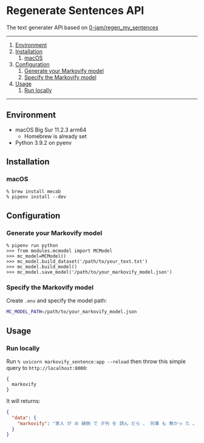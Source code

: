 # Regenerate Sentences API

The text generater API based on [0-jam/regen_my_sentences](https://github.com/0-jam/regen_my_sentences)

---

1. [Environment](#environment)
1. [Installation](#installation)
    1. [macOS](#macos)
1. [Configuration](#configuration)
    1. [Generate your Markovify model](#generate-your-markovify-model)
    1. [Specify the Markovify model](#specify-the-markovify-model)
1. [Usage](#usage)
    1. [Run locally](#run-locally)

---

## Environment

- macOS Big Sur 11.2.3 arm64
    - Homebrew is already set
- Python 3.9.2 on pyenv

## Installation

### macOS

```
% brew install mecab
% pipenv install --dev
```

## Configuration

### Generate your Markovify model

```
% pipenv run python
>>> from modules.mcmodel import MCModel
>>> mc_model=MCModel()
>>> mc_model.build_dataset('/path/to/your_text.txt')
>>> mc_model.build_model()
>>> mc_model.save_model('/path/to/your_markovify_model.json')
```

### Specify the Markovify model

Create `.env` and specify the model path:

```bash
MC_MODEL_PATH=/path/to/your_markovify_model.json
```

## Usage

### Run locally

Run `% uvicorn markovify_sentence:app --reload` then throw this simple query to `http://localhost:8000`:

```
{
  markovify
}
```

It will returns:

```json
{
  "data": {
    "markovify": "家人 が お 縁側 で 夕刊 を 読ん だら 、 何事 も 無かっ た 。"
  }
}
```
